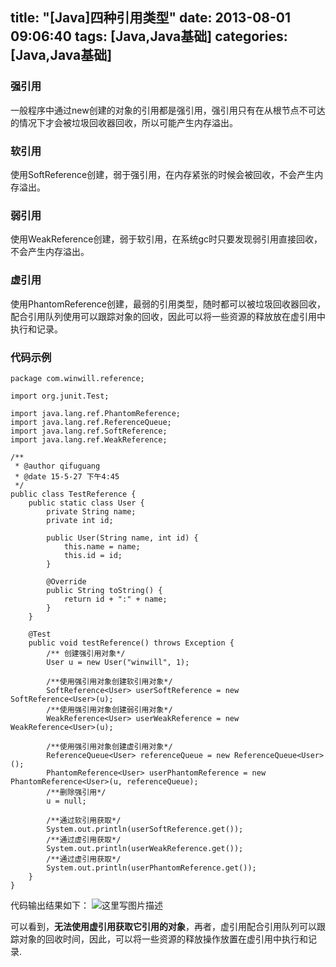 title: "[Java]四种引用类型"
date: 2013-08-01 09:06:40
tags: [Java,Java基础]
categories: [Java,Java基础]
---
### 强引用
一般程序中通过new创建的对象的引用都是强引用，强引用只有在从根节点不可达的情况下才会被垃圾回收器回收，所以可能产生内存溢出。
<!--more-->
### 软引用
使用SoftReference创建，弱于强引用，在内存紧张的时候会被回收，不会产生内存溢出。

### 弱引用
使用WeakReference创建，弱于软引用，在系统gc时只要发现弱引用直接回收，不会产生内存溢出。

### 虚引用
使用PhantomReference创建，最弱的引用类型，随时都可以被垃圾回收器回收，配合引用队列使用可以跟踪对象的回收，因此可以将一些资源的释放放在虚引用中执行和记录。

### 代码示例
```
package com.winwill.reference;

import org.junit.Test;

import java.lang.ref.PhantomReference;
import java.lang.ref.ReferenceQueue;
import java.lang.ref.SoftReference;
import java.lang.ref.WeakReference;

/**
 * @author qifuguang
 * @date 15-5-27 下午4:45
 */
public class TestReference {
    public static class User {
        private String name;
        private int id;

        public User(String name, int id) {
            this.name = name;
            this.id = id;
        }

        @Override
        public String toString() {
            return id + ":" + name;
        }
    }

    @Test
    public void testReference() throws Exception {
        /** 创建强引用对象*/
        User u = new User("winwill", 1);

        /**使用强引用对象创建软引用对象*/
        SoftReference<User> userSoftReference = new SoftReference<User>(u);
        /**使用强引用对象创建弱引用对象*/
        WeakReference<User> userWeakReference = new WeakReference<User>(u);

        /**使用强引用对象创建虚引用对象*/
        ReferenceQueue<User> referenceQueue = new ReferenceQueue<User>();
        PhantomReference<User> userPhantomReference = new PhantomReference<User>(u, referenceQueue);
        /**删除强引用*/
        u = null;

        /**通过软引用获取*/
        System.out.println(userSoftReference.get());
        /**通过虚引用获取*/
        System.out.println(userWeakReference.get());
        /**通过虚引用获取*/
        System.out.println(userPhantomReference.get());
    }
}
```
代码输出结果如下：
![这里写图片描述](http://img.blog.csdn.net/20150527172210655)

可以看到，**无法使用虚引用获取它引用的对象**，再者，虚引用配合引用队列可以跟踪对象的回收时间，因此，可以将一些资源的释放操作放置在虚引用中执行和记录.

